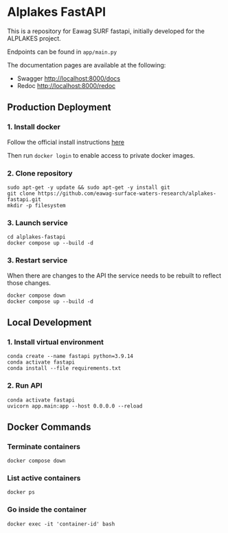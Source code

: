 # Alplakes FastAPI

This is a repository for Eawag SURF fastapi, initially developed for the ALPLAKES project.

Endpoints can be found in `app/main.py`

The documentation pages are available at the following:

- Swagger [http://localhost:8000/docs](http://localhost:8000/docs)
- Redoc [http://localhost:8000/redoc](http://localhost:8000/redoc)

## Production Deployment

### 1. Install docker

Follow the official install instructions [here](https://docs.docker.com/engine/install/)

Then run `docker login` to enable access to private docker images.

### 2. Clone repository
```console
sudo apt-get -y update && sudo apt-get -y install git
git clone https://github.com/eawag-surface-waters-research/alplakes-fastapi.git
mkdir -p filesystem
```

### 3. Launch service
```console
cd alplakes-fastapi
docker compose up --build -d
```

### 3. Restart service
When there are changes to the API the service needs to be rebuilt to reflect those changes.
```console
docker compose down
docker compose up --build -d
```

## Local Development

### 1. Install virtual environment

```console
conda create --name fastapi python=3.9.14
conda activate fastapi
conda install --file requirements.txt
```

### 2. Run API
```console
conda activate fastapi
uvicorn app.main:app --host 0.0.0.0 --reload
```

## Docker Commands

### Terminate containers
```console 
docker compose down
```

### List active containers
```console 
docker ps
```

### Go inside the container
```console 
docker exec -it 'container-id' bash
```

